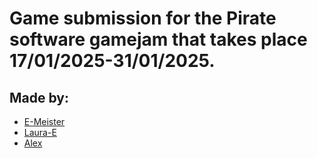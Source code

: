 # Game submission for the Pirate software gamejam that takes place 17/01/2025-31/01/2025.

## Made by:
- [E-Meister](https://github.com/E-Meister2012)
- [Laura-E](https://github.com/LauraVEkris)
- [Alex](https://github.com/Sander470)
